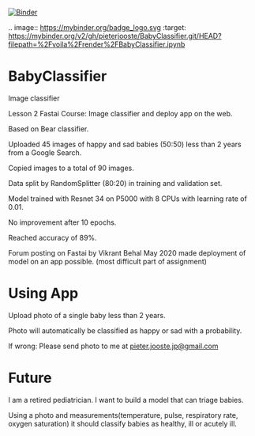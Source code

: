 [![Binder](https://mybinder.org/badge_logo.svg)](https://mybinder.org/v2/gh/pieterjooste/BabyClassifier.git/HEAD?filepath=%2Fvoila%2Frender%2FBabyClassifier.ipynb)

.. image:: https://mybinder.org/badge_logo.svg
 :target: https://mybinder.org/v2/gh/pieterjooste/BabyClassifier.git/HEAD?filepath=%2Fvoila%2Frender%2FBabyClassifier.ipynb


# BabyClassifier
Image classifier

Lesson 2 Fastai Course: Image classifier and deploy app on the web.

Based on Bear classifier. 

Uploaded 45 images of happy and sad babies (50:50) less than 2 years from a Google Search. 

Copied images to a total of 90 images. 

Data split by RandomSplitter (80:20) in training and validation set.

Model trained with Resnet 34 on P5000 with 8 CPUs with learning rate of 0.01.

No improvement after 10 epochs.

Reached accuracy of 89%.

Forum posting on Fastai by Vikrant Behal May 2020 made deployment of model on an app possible.
(most difficult part of assignment)

# Using App

Upload photo of a single baby less than 2 years.

Photo will automatically be classified as happy or sad with a probability.

If wrong: Please send photo to me at pieter.jooste.jp@gmail.com

# Future

I am a retired pediatrician. I want to build a model that can triage babies.

Using a photo and measurements(temperature, pulse, respiratory rate, oxygen saturation) it should classify babies as healthy, ill or acutely ill.



